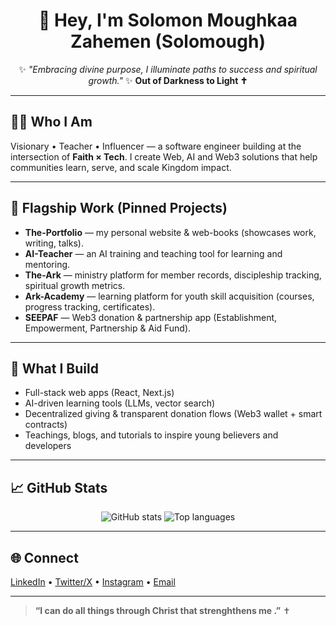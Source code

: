<!-- Profile README for Solomough / SolomonMoughkaa -->

<h1 align="center">👋 Hey, I'm Solomon Moughkaa Zahemen (Solomough)</h1>

<p align="center">
✨ <i>"Embracing divine purpose, I illuminate paths to success and spiritual growth."</i> ✨  
<b>Out of Darkness to Light ✝️</b>
</p>

---

## 🙋‍♂️ Who I Am
Visionary • Teacher • Influencer — a software engineer building at the intersection of **Faith × Tech**. I create Web, AI and Web3 solutions that help communities learn, serve, and scale Kingdom impact.

---

## 🚀 Flagship Work (Pinned Projects)
- **The-Portfolio** — my personal website & web-books (showcases work, writing, talks).  
- **AI-Teacher** — an AI training and teaching tool for learning and mentoring.  
- **The-Ark** — ministry platform for member records, discipleship tracking, spiritual growth metrics.  
- **Ark-Academy** — learning platform for youth skill acquisition (courses, progress tracking, certificates).  
- **SEEPAF** — Web3 donation & partnership app (Establishment, Empowerment, Partnership & Aid Fund).

---

## 🌱 What I Build
- Full-stack web apps (React, Next.js)  
- AI-driven learning tools (LLMs, vector search)  
- Decentralized giving & transparent donation flows (Web3 wallet + smart contracts)  
- Teachings, blogs, and tutorials to inspire young believers and developers

---

## 📈 GitHub Stats
<p align="center">
  <img src="https://github-readme-stats.vercel.app/api?username=Your-username &show_icons=true&theme=tokyonight" alt="GitHub stats" />
  <img src="https://github-readme-stats.vercel.app/api/top-langs/?username=Your-username&layout=compact&theme=tokyonight" alt="Top languages" />
</p>

---

## 🌐 Connect
[LinkedIn](#) • [Twitter/X](https://x.com/moughkaa46415?s=09) • [Instagram](https://www.instagram.com/solomough3?igsh=cGJ1d3JtYzh5M3Ay) • [Email](mailto:zahemenmoughkaa@gmail.com)

---

> **“I can do all things through Christ that strenghthens me .”** ✝️
